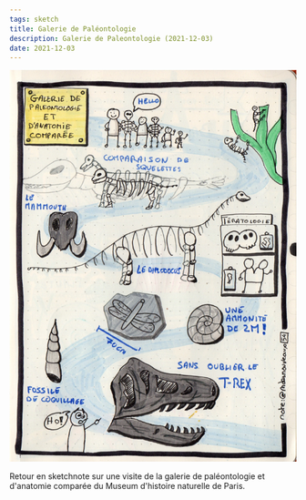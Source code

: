 ```yaml
---
tags: sketch
title: Galerie de Paléontologie
description: Galerie de Paleontologie (2021-12-03)
date: 2021-12-03
---
```


![](54_Galerie-de-Paleontologie_2021-12-03.jpg) 

<p>
    Retour en sketchnote sur une visite de la galerie de paléontologie et d'anatomie comparée
    du Museum d'histoire naturelle de Paris.
</p>

